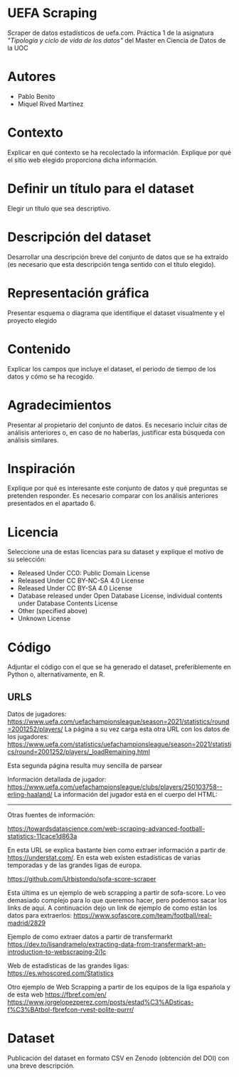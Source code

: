 # UEFA Scraping
Scraper de datos estadísticos de uefa.com. 
Práctica 1 de la asignatura *"Tipología y ciclo de vida de los datos"* del Master en Ciencia de Datos de la UOC

# Autores

* Pablo Benito
* Miquel Rived Martínez

# Contexto
Explicar en qué contexto se ha recolectado la información. Explique por qué el sitio web elegido proporciona dicha información.

# Definir un título para el dataset
Elegir un título que sea descriptivo.

# Descripción del dataset
Desarrollar una descripción breve del conjunto de datos que se ha extraído (es necesario que esta descripción tenga sentido con el título
elegido).

# Representación gráfica
Presentar esquema o diagrama que identifique el dataset visualmente y el proyecto elegido

# Contenido
Explicar los campos que incluye el dataset, el periodo de tiempo de
los datos y cómo se ha recogido.
# Agradecimientos
Presentar al propietario del conjunto de datos. Es necesario
incluir citas de análisis anteriores o, en caso de no haberlas, justificar esta
búsqueda con análisis similares.
# Inspiración
Explique por qué es interesante este conjunto de datos y qué
preguntas se pretenden responder. Es necesario comparar con los análisis
anteriores presentados en el apartado 6.

# Licencia
Seleccione una de estas licencias para su dataset y explique el motivo
de su selección:
- Released Under CC0: Public Domain License
- Released Under CC BY-NC-SA 4.0 License
- Released Under CC BY-SA 4.0 License
- Database released under Open Database License, individual contents
under Database Contents License
- Other (specified above)
- Unknown License
# Código
Adjuntar el código con el que se ha generado el dataset, preferiblemente en Python o, alternativamente, en R.

## URLS
Datos de jugadores: 
https://www.uefa.com/uefachampionsleague/season=2021/statistics/round=2001252/players/
La página a su vez carga esta otra URL con los datos de los jugadores:
https://www.uefa.com/statistics/uefachampionsleague/season=2021/statistics/round=2001252/players/_loadRemaining.html

Esta segunda página resulta muy sencilla de parsear


Información detallada de jugador:
https://www.uefa.com/uefachampionsleague/clubs/players/250103758--erling-haaland/
La información del jugador está en el cuerpo del HTML: 



----
Otras fuentes de información:

https://towardsdatascience.com/web-scraping-advanced-football-statistics-11cace1d863a

En esta URL se explica bastante bien como extraer información a partir de https://understat.com/. En esta web existen estadísticas de varias temporadas y de las grandes ligas de europa.

https://github.com/Urbistondo/sofa-score-scraper

Esta última es un ejemplo de web scrapping a partir de sofa-score. Lo veo demasiado complejo para lo que queremos hacer, pero podemos sacar los links de aquí. A continuación dejo un link de ejemplo de como están los datos para extraerlos:
https://www.sofascore.com/team/football/real-madrid/2829

Ejemplo de como extraer datos a partir de transfermarkt 
https://dev.to/lisandramelo/extracting-data-from-transfermarkt-an-introduction-to-webscraping-2i1c

Web de estadísticas de las grandes ligas:
https://es.whoscored.com/Statistics

Otro ejemplo de Web Scrapping a partir de los equipos de la liga española y de esta web https://fbref.com/en/
https://www.jorgelopezperez.com/posts/estad%C3%ADsticas-f%C3%BAtbol-fbrefcon-rvest-polite-purrr/



# Dataset
Publicación del dataset en formato CSV en Zenodo (obtención del DOI) con una breve descripción.

# 

